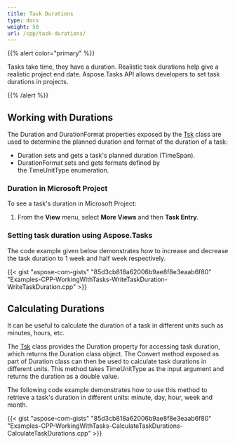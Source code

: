 ```yaml
---
title: Task Durations
type: docs
weight: 50
url: /cpp/task-durations/
---
```


{{% alert color="primary" %}} 

Tasks take time, they have a duration. Realistic task durations help give a realistic project end date. Aspose.Tasks API allows developers to set task durations in projects.

{{% /alert %}} 
## **Working with Durations**
The Duration and DurationFormat properties exposed by the [Tsk](https://www.aspose.com/api/net/tasks/aspose.tasks/tsk) class are used to determine the planned duration and format of the duration of a task:

- Duration sets and gets a task's planned duration (TimeSpan).
- DurationFormat sets and gets formats defined by the TimeUnitType enumeration.
### **Duration in Microsoft Project**
To see a task's duration in Microsoft Project:

1. From the **View** menu, select **More Views** and then **Task Entry**.
### **Setting task duration using Aspose.Tasks**
The code example given below demonstrates how to increase and decrease the task duration to 1 week and half week respectively.

{{< gist "aspose-com-gists" "85d3cb818a62006b9ae8f8e3eaab6f80" "Examples-CPP-WorkingWithTasks-WriteTaskDuration-WriteTaskDuration.cpp" >}}
## **Calculating Durations**
It can be useful to calculate the duration of a task in different units such as minutes, hours, etc.

The [Tsk](https://apireference.aspose.com/cpp/tasks/class/aspose.tasks.tsk/) class provides the Duration property for accessing task duration, which returns the Duration class object. The Convert method exposed as part of Duration class can then be used to calculate task durations in different units. This method takes TimeUnitType as the input argument and returns the duration as a double value.

The following code example demonstrates how to use this method to retrieve a task's duration in different units: minute, day, hour, week and month.

{{< gist "aspose-com-gists" "85d3cb818a62006b9ae8f8e3eaab6f80" "Examples-CPP-WorkingWithTasks-CalculateTaskDurations-CalculateTaskDurations.cpp" >}}

